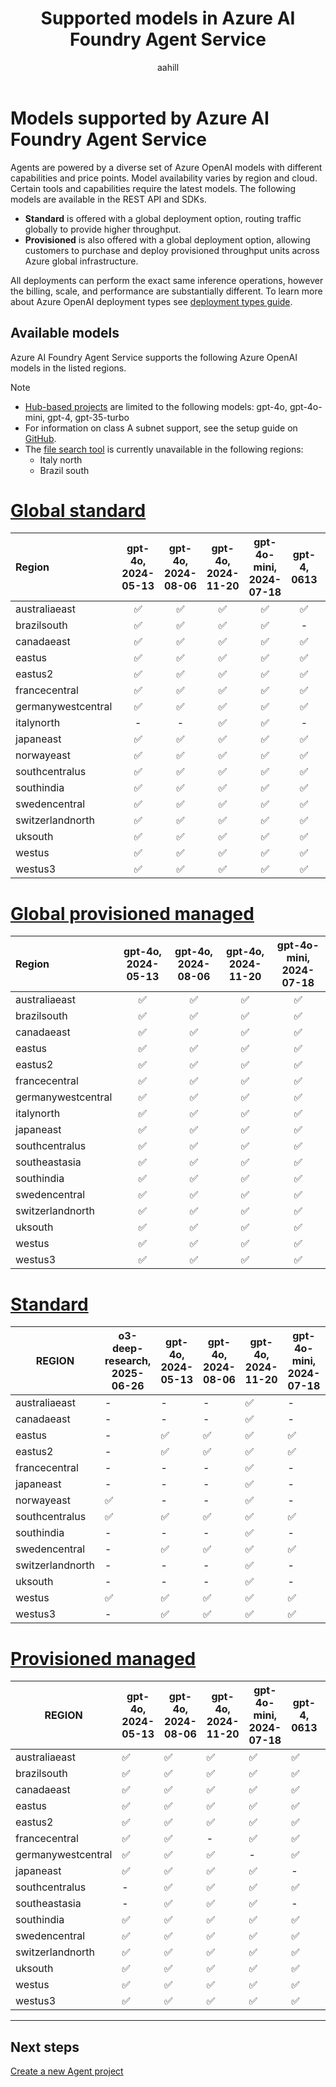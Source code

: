 ﻿---
title: Supported models in Azure AI Foundry Agent Service
titleSuffix: Azure AI Foundry
description: Learn about the models you can use with Azure AI Foundry Agent Service.
manager: nitinme
author: aahill
ms.author: aahi
ms.service: azure-ai-agent-service
ms.topic: conceptual
ms.date: 08/04/2025
ms.custom: azure-ai-agents, references_regions
---

# Models supported by Azure AI Foundry Agent Service

Agents are powered by a diverse set of Azure OpenAI models with different capabilities and price points. Model availability varies by region and cloud. Certain tools and capabilities require the latest models. The following models are available in the REST API and SDKs. 

- **Standard** is offered with a global deployment option, routing traffic globally to provide higher throughput.
- **Provisioned** is also offered with a global deployment option, allowing customers to purchase and deploy provisioned throughput units across Azure global infrastructure.

All deployments can perform the exact same inference operations, however the billing, scale, and performance are substantially different. To learn more about Azure OpenAI deployment types see [deployment types guide](../../openai/how-to/deployment-types.md).

## Available models

Azure AI Foundry Agent Service supports the following Azure OpenAI models in the listed regions.

> [!NOTE]
> * [Hub-based projects](../../what-is-azure-ai-foundry.md#project-types) are limited to the following models: gpt-4o, gpt-4o-mini, gpt-4, gpt-35-turbo
> * For information on class A subnet support, see the setup guide on [GitHub](https://github.com/azure-ai-foundry/foundry-samples/tree/main/samples/microsoft/infrastructure-setup/15-private-network-standard-agent-setup).
> * The [file search tool](../how-to/tools/file-search.md) is currently unavailable in the following regions:
>     * Italy north
>     * Brazil south 

# [Global standard](#tab/global-standard)


| **Region**       | **gpt-4o**, **2024-05-13** | **gpt-4o**, **2024-08-06** | **gpt-4o**, **2024-11-20** | **gpt-4o-mini**, **2024-07-18** | **gpt-4**, **0613** | **gpt-4**, **turbo-2024-04-09** |
|:-----------------|:--------------------------:|:--------------------------:|:--------------------------:|:-------------------------------:|:-------------------:|:-------------------------------:|
| australiaeast    | ✅                         | ✅                         | ✅                         | ✅                              | ✅                  | ✅                              |
| brazilsouth      | ✅                         | ✅                         | ✅                         | ✅                              | -                    | ✅                               |
| canadaeast       | ✅                         | ✅                         | ✅                         | ✅                              | ✅                  | ✅                              |
| eastus           | ✅                         | ✅                         | ✅                         | ✅                              | ✅                  | ✅                              |
| eastus2          | ✅                         | ✅                         | ✅                         | ✅                              | ✅                  | ✅                              |
| francecentral    | ✅                         | ✅                         | ✅                         | ✅                              | ✅                  | ✅                              |
| germanywestcentral| ✅                        | ✅                         | ✅                         | ✅                              | ✅                  | ✅                              |
| italynorth       |  -                          |  -                         | ✅                         | ✅                              |  -                   | -                               |
| japaneast        | ✅                         | ✅                         | ✅                         | ✅                              | ✅                  | ✅                              |
| norwayeast       | ✅                         | ✅                         | ✅                         | ✅                              | ✅                  | ✅                              |
| southcentralus   | ✅                         | ✅                         | ✅                         | ✅                              | ✅                  | ✅                              |
| southindia       | ✅                         | ✅                         | ✅                         | ✅                              | ✅                  | ✅                              |
| swedencentral    | ✅                         | ✅                         | ✅                         | ✅                              | ✅                  | ✅                              |
| switzerlandnorth | ✅                         | ✅                         | ✅                         | ✅                              | ✅                  | ✅                              |
| uksouth          | ✅                         | ✅                         | ✅                         | ✅                              | ✅                  | ✅                              |
| westus           | ✅                         | ✅                         | ✅                         | ✅                              | ✅                  | ✅                              |
| westus3          | ✅                         | ✅                         | ✅                         | ✅                              | ✅                  | ✅                              |

# [Global provisioned managed](#tab/ptu-global)

| **Region**     | **gpt-4o**, **2024-05-13** | **gpt-4o**, **2024-08-06** | **gpt-4o**, **2024-11-20** | **gpt-4o-mini**, **2024-07-18** |
|:-------------------|:--------------------------:|:--------------------------:|:--------------------------:|:-------------------------------:|
| australiaeast      | ✅                       | ✅                       | ✅                       | ✅                            |
| brazilsouth        | ✅                       | ✅                       | ✅                       | ✅                            |
| canadaeast         | ✅                       | ✅                       | ✅                       | ✅                            |
| eastus             | ✅                       | ✅                       | ✅                       | ✅                            |
| eastus2            | ✅                       | ✅                       | ✅                       | ✅                            |
| francecentral      | ✅                       | ✅                       | ✅                       | ✅                            |
| germanywestcentral|  ✅                       | ✅                       | ✅                       | ✅                            |
| italynorth         | ✅                       | ✅                       | ✅                       | ✅                            |
| japaneast          | ✅                       | ✅                       | ✅                       | ✅                            |
| southcentralus     | ✅                       | ✅                       | ✅                       | ✅                            |
| southeastasia      | ✅                       | ✅                       | ✅                       | ✅                            |
| southindia         | ✅                       | ✅                       | ✅                       | ✅                            |
| swedencentral      | ✅                       | ✅                       | ✅                       | ✅                            |
| switzerlandnorth   | ✅                       | ✅                       | ✅                       | ✅                            |
| uksouth            | ✅                       | ✅                       | ✅                       | ✅                            |
| westus             | ✅                       | ✅                       | ✅                       | ✅                            |
| westus3            | ✅                       | ✅                       | ✅                       | ✅                            |

# [Standard](#tab/standard)

| REGION           | o3-deep-research, 2025-06-26 | gpt-4o, 2024-05-13 | gpt-4o, 2024-08-06 | gpt-4o, 2024-11-20 | gpt-4o-mini, 2024-07-18 | gpt-4, 0613 | gpt-4, turbo-2024-04-09 | gpt-4-32k, 0613 | gpt-35-turbo, 1106 | gpt-35-turbo, 0125 |
|------------------|------------------------------|--------------------|--------------------|--------------------|-------------------------|-------------|-------------------------|-----------------|--------------------|--------------------|
| australiaeast    | -                            | -                  | -                  | ✅                  | -                       | ✅           | -                       | ✅               | ✅                  | ✅                  |  
| canadaeast       | -                            | -                  | -                  | ✅                  | -                       | ✅           | -                       | ✅               | ✅                  | ✅                  |  
| eastus           | -                            | ✅                  | ✅                  | ✅                  | ✅                       | ✅           | ✅                       | -               | -                  | ✅                  |
| eastus2          | -                            | ✅                  | ✅                  | ✅                  | ✅                       | ✅           | ✅                       | -               | -                  | ✅                  |
| francecentral    | -                            | -                  | -                  | ✅                  | -                       | ✅           | -                       | ✅               | ✅                  | ✅                  |
| japaneast        | -                            | -                  | -                  | ✅                  | -                       | -           | -                       | -               | -                  | ✅                  |
| norwayeast       | ✅                            | -                  | -                  | ✅                  | -                       | -           | -                       | -               | -                  | -                  |  
| southcentralus   | ✅                           | ✅                | ✅                 | ✅                  | ✅                     | ✅          | ✅                      | -             | -                  | ✅                |
| southindia       | -                            | -                  | -                  | ✅                  | -                       | -           | -                       | -               | ✅                  | ✅                  |  
| swedencentral    | -                            | ✅                  | ✅                  | ✅                  | ✅                       | ✅           | ✅                       | ✅               | ✅                  | ✅                  |  
| switzerlandnorth | -                            | -                  | -                  | ✅                  | -                       | ✅           | -                       | ✅               | -                  | ✅                  |  
| uksouth          | -                            | -                  | -                  | ✅                  | -                       | -           | -                       | -               | ✅                  | ✅                  |  
| westus           | ✅                            | ✅                  | ✅                  | ✅                  | ✅                       | -           | ✅                       | -               | ✅                  | ✅                  |
| westus3          | -                            | ✅                  | ✅                  | ✅                  | ✅                       | -           | ✅                       | -               | -                  | ✅                  |


# [Provisioned managed](#tab/ptu)

| REGION           | gpt-4o, 2024-05-13 | gpt-4o, 2024-08-06 | gpt-4o, 2024-11-20 | gpt-4o-mini, 2024-07-18 | gpt-4, 0613 | gpt-4, turbo-2024-04-09 | gpt-4-32k, 0613 | gpt-35-turbo, 1106 | gpt-35-turbo, 0125 |
|------------------|--------------------|--------------------|--------------------|-------------------------|-------------|-------------------------|-----------------|--------------------|--------------------|
| australiaeast    | ✅                  | ✅                  | ✅                  | ✅                       | ✅           | ✅                       | ✅               | ✅                  | ✅                  |  
| brazilsouth      | ✅                  | ✅                  | ✅                  | ✅                       | ✅           | ✅                       | ✅               | ✅                  | -                  |
| canadaeast       | ✅                  | ✅                  | ✅                  | ✅                       | ✅           | ✅                       | ✅               | ✅                  | -                  |  
| eastus           | ✅                  | ✅                  | ✅                  | ✅                       | ✅           | ✅                       | ✅               | ✅                  | ✅                  |
| eastus2          | ✅                  | ✅                  | ✅                  | ✅                       | ✅           | ✅                       | ✅               | ✅                  | ✅                  |
| francecentral    | ✅                  | ✅                  | -                  | ✅                       | ✅           | -                       | ✅               | -                  | ✅                  |
| germanywestcentral|  ✅                | ✅                  | ✅                  |  -                      |✅             | -                      | ✅                | ✅                |              |
| japaneast        | ✅                  | ✅                  | ✅                  | ✅                       | -           | ✅                       | -               | -                  | ✅                  |
| southcentralus   | -                   | ✅                  | ✅                  | ✅                       | ✅          | ✅                      | ✅                 | ✅                | ✅                  | 
| southeastasia    | -                   | ✅                  | ✅                  | ✅                       | -           | -                       | -               | -                  | -                  |                    
| southindia       | ✅                  | ✅                  | ✅                  | ✅                       | ✅           | -                       | ✅               | ✅                  | ✅                  |  
| swedencentral    | ✅                  | ✅                  | ✅                  | ✅                       | ✅           | ✅                       | ✅               | ✅                  | ✅                  |  
| switzerlandnorth | ✅                  | ✅                  | ✅                  | ✅                       | ✅           | ✅                       | ✅               | ✅                  | ✅                  |  
| uksouth          | ✅                  | ✅                  | ✅                  | ✅                       | ✅           | ✅                       | ✅               | ✅                  | ✅                  |  
| westus           | ✅                  | ✅                  | ✅                  | ✅                       | ✅           | ✅                       | ✅               | ✅                  | ✅                  |
| westus3          | ✅                  | ✅                  | ✅                  | ✅                       | ✅           | ✅                       | ✅               | ✅                  | ✅                  |

---

## Next steps

[Create a new Agent project](../quickstart.md)